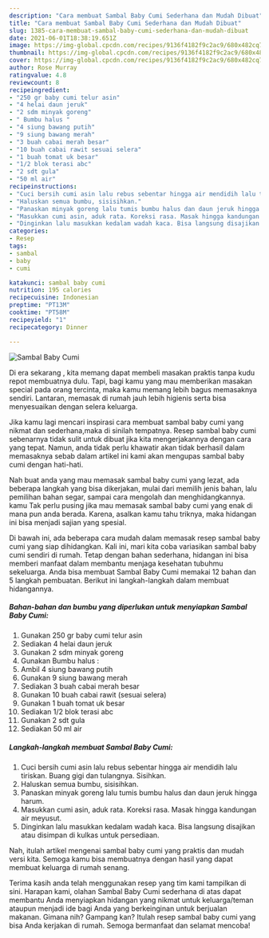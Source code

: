 ```yaml
---
description: "Cara membuat Sambal Baby Cumi Sederhana dan Mudah Dibuat"
title: "Cara membuat Sambal Baby Cumi Sederhana dan Mudah Dibuat"
slug: 1385-cara-membuat-sambal-baby-cumi-sederhana-dan-mudah-dibuat
date: 2021-06-01T18:38:19.651Z
image: https://img-global.cpcdn.com/recipes/9136f4182f9c2ac9/680x482cq70/sambal-baby-cumi-foto-resep-utama.jpg
thumbnail: https://img-global.cpcdn.com/recipes/9136f4182f9c2ac9/680x482cq70/sambal-baby-cumi-foto-resep-utama.jpg
cover: https://img-global.cpcdn.com/recipes/9136f4182f9c2ac9/680x482cq70/sambal-baby-cumi-foto-resep-utama.jpg
author: Rose Murray
ratingvalue: 4.8
reviewcount: 8
recipeingredient:
- "250 gr baby cumi telur asin"
- "4 helai daun jeruk"
- "2 sdm minyak goreng"
- " Bumbu halus "
- "4 siung bawang putih"
- "9 siung bawang merah"
- "3 buah cabai merah besar"
- "10 buah cabai rawit sesuai selera"
- "1 buah tomat uk besar"
- "1/2 blok terasi abc"
- "2 sdt gula"
- "50 ml air"
recipeinstructions:
- "Cuci bersih cumi asin lalu rebus sebentar hingga air mendidih lalu tiriskan. Buang gigi dan tulangnya. Sisihkan."
- "Haluskan semua bumbu, sisisihkan."
- "Panaskan minyak goreng lalu tumis bumbu halus dan daun jeruk hingga harum."
- "Masukkan cumi asin, aduk rata. Koreksi rasa. Masak hingga kandungan air meyusut."
- "Dinginkan lalu masukkan kedalam wadah kaca. Bisa langsung disajikan atau disimpan di kulkas untuk persediaan."
categories:
- Resep
tags:
- sambal
- baby
- cumi

katakunci: sambal baby cumi 
nutrition: 195 calories
recipecuisine: Indonesian
preptime: "PT13M"
cooktime: "PT58M"
recipeyield: "1"
recipecategory: Dinner

---
```



![Sambal Baby Cumi](https://img-global.cpcdn.com/recipes/9136f4182f9c2ac9/680x482cq70/sambal-baby-cumi-foto-resep-utama.jpg)

Di era  sekarang , kita memang dapat membeli masakan praktis tanpa kudu repot membuatnya dulu. Tapi, bagi kamu yang mau memberikan masakan special pada orang tercinta, maka kamu memang lebih bagus memasaknya sendiri. Lantaran, memasak di rumah jauh lebih higienis serta bisa menyesuaikan dengan selera keluarga.

Jika kamu lagi mencari inspirasi cara membuat sambal baby cumi yang nikmat dan sederhana,maka di sinilah tempatnya. Resep sambal baby cumi  sebenarnya tidak sulit untuk dibuat jika kita mengerjakannya dengan cara yang tepat. Namun, anda tidak perlu khawatir akan tidak berhasil dalam memasaknya 
sebab dalam artikel ini kami akan mengupas sambal baby cumi dengan hati-hati.  



Nah buat anda yang mau memasak sambal baby cumi yang lezat, ada beberapa langkah yang bisa dikerjakan, mulai dari memilih jenis bahan, lalu pemilihan bahan segar, sampai cara mengolah dan menghidangkannya. kamu Tak perlu pusing jika mau memasak sambal baby cumi yang enak di mana pun anda berada. Karena, asalkan kamu  tahu triknya, maka hidangan ini bisa menjadi sajian yang spesial.

Di bawah ini, ada beberapa cara mudah dalam memasak resep sambal baby cumi yang siap dihidangkan. Kali ini, mari kita coba variasikan sambal baby cumi sendiri di rumah. Tetap dengan bahan sederhana, hidangan ini bisa memberi manfaat dalam membantu menjaga kesehatan tubuhmu sekeluarga. Anda bisa membuat Sambal Baby Cumi memakai 12 bahan dan 5 langkah pembuatan. Berikut ini langkah-langkah dalam membuat hidangannya.

<!--inarticleads1-->

##### Bahan-bahan dan bumbu yang diperlukan untuk menyiapkan Sambal Baby Cumi:

1. Gunakan 250 gr baby cumi telur asin
1. Sediakan 4 helai daun jeruk
1. Gunakan 2 sdm minyak goreng
1. Gunakan  Bumbu halus :
1. Ambil 4 siung bawang putih
1. Gunakan 9 siung bawang merah
1. Sediakan 3 buah cabai merah besar
1. Gunakan 10 buah cabai rawit (sesuai selera)
1. Gunakan 1 buah tomat uk besar
1. Sediakan 1/2 blok terasi abc
1. Gunakan 2 sdt gula
1. Sediakan 50 ml air




<!--inarticleads2-->

##### Langkah-langkah membuat Sambal Baby Cumi:

1. Cuci bersih cumi asin lalu rebus sebentar hingga air mendidih lalu tiriskan. Buang gigi dan tulangnya. Sisihkan.
1. Haluskan semua bumbu, sisisihkan.
1. Panaskan minyak goreng lalu tumis bumbu halus dan daun jeruk hingga harum.
1. Masukkan cumi asin, aduk rata. Koreksi rasa. Masak hingga kandungan air meyusut.
1. Dinginkan lalu masukkan kedalam wadah kaca. Bisa langsung disajikan atau disimpan di kulkas untuk persediaan.




Nah, itulah artikel mengenai  sambal baby cumi  yang praktis dan mudah versi kita. Semoga kamu bisa membuatnya dengan hasil yang dapat membuat keluarga di rumah senang. 

Terima kasih anda telah menggunakan resep yang tim kami tampilkan di sini. Harapan kami, olahan  Sambal Baby Cumi sederhana di atas dapat membantu Anda menyiapkan hidangan yang nikmat untuk keluarga/teman ataupun menjadi ide bagi Anda yang berkeinginan untuk berjualan makanan. Gimana nih? Gampang kan? Itulah resep sambal baby cumi yang bisa Anda kerjakan di rumah. Semoga bermanfaat dan selamat mencoba!


